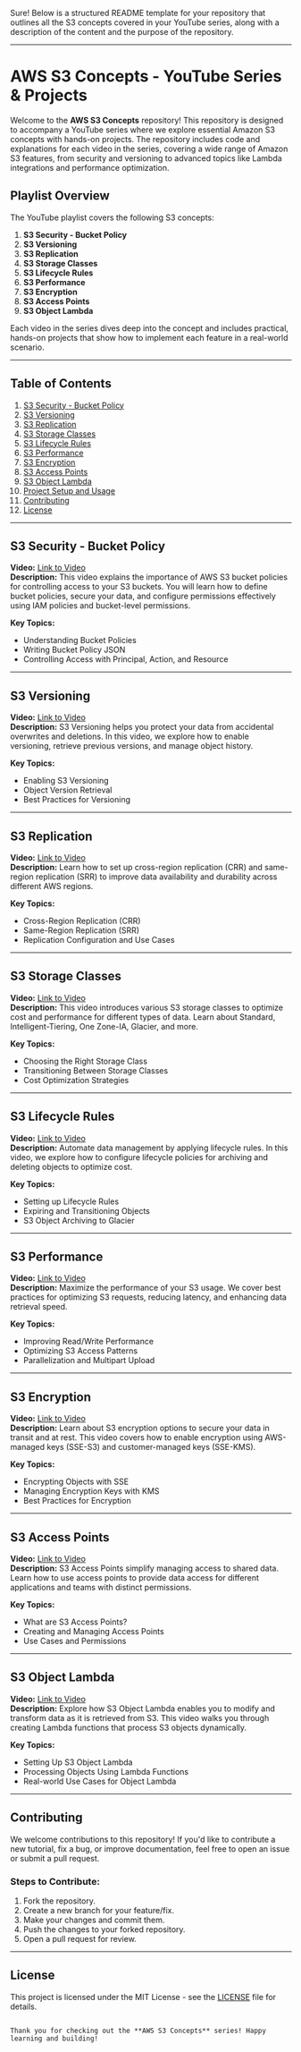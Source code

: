 Sure! Below is a structured README template for your repository that outlines all the S3 concepts covered in your YouTube series, along with a description of the content and the purpose of the repository.

---

# AWS S3 Concepts - YouTube Series & Projects

Welcome to the **AWS S3 Concepts** repository! This repository is designed to accompany a YouTube series where we explore essential Amazon S3 concepts with hands-on projects. The repository includes code and explanations for each video in the series, covering a wide range of Amazon S3 features, from security and versioning to advanced topics like Lambda integrations and performance optimization.

## Playlist Overview

The YouTube playlist covers the following S3 concepts:

1. **S3 Security - Bucket Policy**
2. **S3 Versioning**
3. **S3 Replication**
4. **S3 Storage Classes**
5. **S3 Lifecycle Rules**
6. **S3 Performance**
7. **S3 Encryption**
8. **S3 Access Points**
9. **S3 Object Lambda**

Each video in the series dives deep into the concept and includes practical, hands-on projects that show how to implement each feature in a real-world scenario.

---

## Table of Contents

1. [S3 Security - Bucket Policy](#s3-security---bucket-policy)
2. [S3 Versioning](#s3-versioning)
3. [S3 Replication](#s3-replication)
4. [S3 Storage Classes](#s3-storage-classes)
5. [S3 Lifecycle Rules](#s3-lifecycle-rules)
6. [S3 Performance](#s3-performance)
7. [S3 Encryption](#s3-encryption)
8. [S3 Access Points](#s3-access-points)
9. [S3 Object Lambda](#s3-object-lambda)
10. [Project Setup and Usage](#project-setup-and-usage)
11. [Contributing](#contributing)
12. [License](#license)

---

## S3 Security - Bucket Policy

**Video:** [Link to Video](#)  
**Description:** This video explains the importance of AWS S3 bucket policies for controlling access to your S3 buckets. You will learn how to define bucket policies, secure your data, and configure permissions effectively using IAM policies and bucket-level permissions.

**Key Topics:**
- Understanding Bucket Policies
- Writing Bucket Policy JSON
- Controlling Access with Principal, Action, and Resource

---

## S3 Versioning

**Video:** [Link to Video](#)  
**Description:** S3 Versioning helps you protect your data from accidental overwrites and deletions. In this video, we explore how to enable versioning, retrieve previous versions, and manage object history.

**Key Topics:**
- Enabling S3 Versioning
- Object Version Retrieval
- Best Practices for Versioning

---

## S3 Replication

**Video:** [Link to Video](#)  
**Description:** Learn how to set up cross-region replication (CRR) and same-region replication (SRR) to improve data availability and durability across different AWS regions.

**Key Topics:**
- Cross-Region Replication (CRR)
- Same-Region Replication (SRR)
- Replication Configuration and Use Cases

---

## S3 Storage Classes

**Video:** [Link to Video](#)  
**Description:** This video introduces various S3 storage classes to optimize cost and performance for different types of data. Learn about Standard, Intelligent-Tiering, One Zone-IA, Glacier, and more.

**Key Topics:**
- Choosing the Right Storage Class
- Transitioning Between Storage Classes
- Cost Optimization Strategies

---

## S3 Lifecycle Rules

**Video:** [Link to Video](#)  
**Description:** Automate data management by applying lifecycle rules. In this video, we explore how to configure lifecycle policies for archiving and deleting objects to optimize cost.

**Key Topics:**
- Setting up Lifecycle Rules
- Expiring and Transitioning Objects
- S3 Object Archiving to Glacier

---

## S3 Performance

**Video:** [Link to Video](#)  
**Description:** Maximize the performance of your S3 usage. We cover best practices for optimizing S3 requests, reducing latency, and enhancing data retrieval speed.

**Key Topics:**
- Improving Read/Write Performance
- Optimizing S3 Access Patterns
- Parallelization and Multipart Upload

---

## S3 Encryption

**Video:** [Link to Video](#)  
**Description:** Learn about S3 encryption options to secure your data in transit and at rest. This video covers how to enable encryption using AWS-managed keys (SSE-S3) and customer-managed keys (SSE-KMS).

**Key Topics:**
- Encrypting Objects with SSE
- Managing Encryption Keys with KMS
- Best Practices for Encryption

---

## S3 Access Points

**Video:** [Link to Video](#)  
**Description:** S3 Access Points simplify managing access to shared data. Learn how to use access points to provide data access for different applications and teams with distinct permissions.

**Key Topics:**
- What are S3 Access Points?
- Creating and Managing Access Points
- Use Cases and Permissions

---

## S3 Object Lambda

**Video:** [Link to Video](#)  
**Description:** Explore how S3 Object Lambda enables you to modify and transform data as it is retrieved from S3. This video walks you through creating Lambda functions that process S3 objects dynamically.

**Key Topics:**
- Setting Up S3 Object Lambda
- Processing Objects Using Lambda Functions
- Real-world Use Cases for Object Lambda


---

## Contributing

We welcome contributions to this repository! If you'd like to contribute a new tutorial, fix a bug, or improve documentation, feel free to open an issue or submit a pull request.

### Steps to Contribute:
1. Fork the repository.
2. Create a new branch for your feature/fix.
3. Make your changes and commit them.
4. Push the changes to your forked repository.
5. Open a pull request for review.

---

## License

This project is licensed under the MIT License - see the [LICENSE](LICENSE) file for details.

```

Thank you for checking out the **AWS S3 Concepts** series! Happy learning and building!

